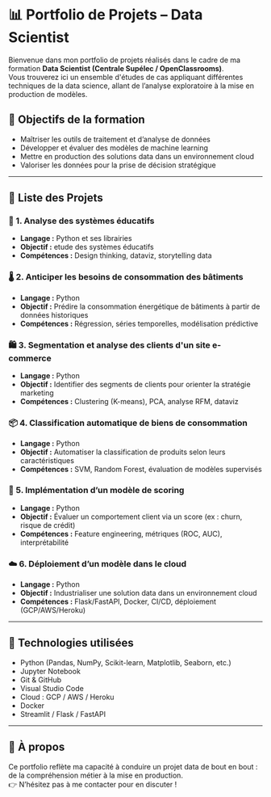# 📊 Portfolio de Projets – Data Scientist

Bienvenue dans mon portfolio de projets réalisés dans le cadre de ma formation **Data Scientist (Centrale Supélec / OpenClassrooms)**.  
Vous trouverez ici un ensemble d'études de cas appliquant différentes techniques de la data science, allant de l’analyse exploratoire à la mise en production de modèles.

## 🧠 Objectifs de la formation

- Maîtriser les outils de traitement et d’analyse de données
- Développer et évaluer des modèles de machine learning
- Mettre en production des solutions data dans un environnement cloud
- Valoriser les données pour la prise de décision stratégique

---

## 📁 Liste des Projets

### 🏥 1. Analyse des systèmes éducatifs
- **Langage :** Python  et ses librairies
- **Objectif :** etude des systèmes éducatifs  
- **Compétences :** Design thinking, dataviz, storytelling data

### 🌡️ 2. Anticiper les besoins de consommation des bâtiments
- **Langage :** Python  
- **Objectif :** Prédire la consommation énergétique de bâtiments à partir de données historiques  
- **Compétences :** Régression, séries temporelles, modélisation prédictive

### 🛍️ 3. Segmentation et analyse des clients d'un site e-commerce
- **Langage :** Python  
- **Objectif :** Identifier des segments de clients pour orienter la stratégie marketing  
- **Compétences :** Clustering (K-means), PCA, analyse RFM, dataviz

### 📦 4. Classification automatique de biens de consommation
- **Langage :** Python  
- **Objectif :** Automatiser la classification de produits selon leurs caractéristiques  
- **Compétences :** SVM, Random Forest, évaluation de modèles supervisés

### 🧮 5. Implémentation d’un modèle de scoring
- **Langage :** Python  
- **Objectif :** Évaluer un comportement client via un score (ex : churn, risque de crédit)  
- **Compétences :** Feature engineering, métriques (ROC, AUC), interprétabilité

### ☁️ 6. Déploiement d’un modèle dans le cloud
- **Langage :** Python  
- **Objectif :** Industrialiser une solution data dans un environnement cloud  
- **Compétences :** Flask/FastAPI, Docker, CI/CD, déploiement (GCP/AWS/Heroku)

---

## 🚀 Technologies utilisées

- Python (Pandas, NumPy, Scikit-learn, Matplotlib, Seaborn, etc.)
- Jupyter Notebook
- Git & GitHub
- Visual Studio Code
- Cloud : GCP / AWS / Heroku
- Docker
- Streamlit / Flask / FastAPI

---

## 📌 À propos

Ce portfolio reflète ma capacité à conduire un projet data de bout en bout : de la compréhension métier à la mise en production.  
👉 N’hésitez pas à me contacter pour en discuter !

